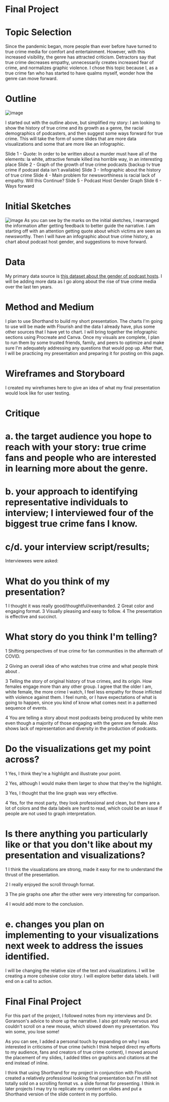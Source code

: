 # Final Project


# Topic Selection
Since the pandemic began, more people than ever before have turned to true crime media for comfort and entertainment. However, with this increased visibility, the genre has attracted criticism. Detractors say that true crime decreases empathy, unnecessarily creates increased fear of crime, and normalizes graphic violence. I chose this topic because I, as a true crime fan who has started to have qualms myself, wonder how the genre can move forward.


# Outline
![image](https://lh3.googleusercontent.com/ouOz43r8Q-cFanyOz3hg7TBfHVfyPz_H9_ZzoXU2mKbXKqtqP1XA_aud_lRc3cwIRdKo7kGgzc3QE_NtqOCBJY-10t83LnC95SDLcFX8museI4PPKQedhmKYzXb-mMjr2Cf9e-UO24BkwNTiIxaC2kD-gekj68uWo_66Eb7LCToHsQojrohEHTkrA0vZyWLAv8JoS8k_sMz6J82t609KsxOyBQy0D29kLZv-lNMEwIkx8U4lwPMP005pXBmgYfsdVaX6xWSJt7e40WIzQFDB6I7e3MiF2cAjQmMpryMIP8WqlQwlu5FUQQyXziG0ULotIYp5LLJBX6rWNUwcgQzMl4ALYXSCJFIofVYoL2U7-ZKEU8v42iOaNKFBd_aHTpgxxeL6nfGrbHsTr16fo5PQS0lny25KMDODPJFou5MKHxFbjC2pP4QQd8DxTsiebHv_Xe3VOtAlxdaQ9w1JV9l-o-D9PVIr780IMmpZ1QlJJaWOcdJkI4GiODerwXOgs62L3SiPIwzxNIUD-qQBt7e9Y7u-PDU03a_k-8z2za7I_fZmHNgKuOA_TEIzfG5MXOtIMvbMCJW_gNG_PUUR5CyeMLQ0dq-pmZkkxaOPOqNkDfTc3DktWeGK9XnU8ojffVzZ7keJnGHR-YfMYmKyziic2yNKt27V6kADXfHl5FwrS95eXQsHwVinGXWpgrAlWH5lIx9hGKMG_TPMp5-nHaMwzeci=w1646-h914-no?authuser=0)

I started out with the outline above, but simplified my story: I am looking to show the history of true crime and its growth as a genre, the racial demographics of podcasters, and then suggest some ways forward for true crime.
This will take the form of some slides that are more data visualizations and some that are more like an infographic.

Slide 1 - Quote: In order to be written about a murder must have all of the elements: la white, attractive female killed ina horrible way, in an interesting place
Slide 2 - Graph of the growth of true crime podcasts (backup tv true crime if podcast data isn't available)
Slide 3 - Infographic about the history of true crime
Slide 4 - Main problem for newsworthiness is racial lack of empathy. Will this Continue?
Slide 5 - Podcast Host Gender Graph
Slide 6 - Ways forward

# Initial Sketches

![image](https://lh3.googleusercontent.com/OIDHsXrcrhC63fjfdc4Pjtj58eq9OFtCTgPRPRRmaFlY7lG2SkXOOtbwetheJoQPv7E4LEDF7jlx5oM7mLw-ruz8yn6cgNFm_fdQEcGde3Now8o4Ed4XoYMSCijkZfNbAufpf67L3uwKAWQBLFSwr-qD-3MXmO2zTFNFiuUUa6HP9-tXx9oucY_YFaXtznI1odxKaDdyOXQES0Dh-E8D5Yr2dhcGFuoR5i32H4vo9oZhWsheNlmi6fISj4_IPKnbqgusf29mmUzTMIK9hSL7N5cfPgzbMQOpRNJkmaU3qGnAXiLTsNmZacmFIRxRWC7I9mAndkKiMh17hhJt4IRIrt5-bue_Zw0wuQLAZ7074kHz6KV3D7KoqcUr89wr7rTZmAfAAXdiDbl9FEKFBiylhCmqJQaWL84dsUVXg6lVNg4gyqI39znZRWjPOMow4FEIwPQbxeQPmPC73YrR4JRcFIDkbAEVWnIv9NUx5oPKaO6cRKx-Yy-FGxRn7CJA6hm3tiNbxmBXpsLoHttp6RBuVLuzFdAabgeLbmcBip1pjX4vNbkRV5VxBSAF1Jssj87IavNUPC9C0u8ex4TOPYEqf9QwMBPT_5CVzIsovhUI2M-VyTUg-2dBTnjJCyw-DZgXL3Ja49CcbNGwT2-uHOOg3064E0qkJk-97dRtpJJfgzlssNHrmhFln5EpppdEzzc42wMLTIkB7EhzmPwwoDnB4HIy=w1034-h806-no?authuser=0)
As you can see by the marks on the initial sketches, I rearranged the information after getting feedback to better guide the narrative. I am starting off with an attention getting quote about which victims are seen as newsworthy. Then I will have an infographic about true crime history, a chart about podcast host gender, and suggestions to move forward. 

# Data

My primary data source is [this dataset about the gender of podcast hosts](https://docs.google.com/spreadsheets/d/1y9nFWbqNV6UA6h1XBPsxEyRtVNTY80xJS6yIjSeBVSc/edit#gid=45177727).
I will be adding more data as I go along about the rise of true crime media over the last ten years. 

# Method and Medium

I plan to use Shorthand to build my short presentation. The charts I'm going to use will be made with Flourish and the data I already have, plus some other sources that I have yet to chart. I will bring together the infographic sections using Procreate and Canva. Once my visuals are complete, I plan to run them by some trusted friends, family, and peers to optimize and make sure I'm adequately addressing any questions that would pop up. After that, I will be practicing my presentation and preparing it for posting on this page. 

# Wireframes and Storyboard
<script src="https://carnegiemellon.shorthandstories.com/race-gender-and-true-crime/embed.js"></script>
I created my wireframes here to give an idea of what my final presentation would look like for user testing.

# Critique

# a. the target audience you hope to reach with your story: true crime fans and people who are interested in learning more about the genre.
# b. your approach to identifying representative individuals to interview; I interviewed four of the biggest true crime fans I know.
# c/d. your interview script/results; 
Interviewees were asked: 
# What do you think of my presentation?
  1 I thought it was really good/thoughtful/evenhanded.
  2 Great color and engaging format.
  3 Visually pleasing and easy to follow.
  4 The presentation is effective and succinct.
  
# What story do you think I'm telling?
  1 Shifting perspectives of true crime for fan communities in the aftermath of COVID.
  
  2 Giving an overall idea of who watches true crime and what people think about .
  
  3 Telling the story of original history of true crimes, and its origin. How females engage more than any other group. I agree that the older I am, white female, the more crime I watch, I feel less empathy for those inflicted with violence against them.  I feel numb, or I have expectations of what is going to happen, since you kind of know what comes next in a patterned sequence of events.
  
  4 You are telling a story about most podcasts being produced by white men even though a majority of those engaging with the genre are female. Also shows lack of representation and diversity in the production of podcasts.
  
# Do the visualizations get my point across?

  1 Yes, I think they're a highlight and illustrate your point.
  
  2 Yes, although I would make them larger to show that they're the highlight.
  
  3 Yes, I thought that the line graph was very effective.
  
  4 Yes, for the most party, they look professional and clean, but there are a lot of colors and the data labels are hard to read, which could be an issue if people are not used to graph interpretation.
  
# Is there anything you particularly like or that you don't like about my presentation and visualizations?

  1 I think the visualizations are strong, made it easy for me to understand the thrust of the presentation.
  
  2 I really enjoyed the scroll through format.
  
  3 The pie graphs one after the other were very interesting for comparison.
  
  4 I would add more to the conclusion.
  
# e. changes you plan on implementing to your visualizations next week to address the issues identified. 

I will be changing the relative size of the text and visualizations.
I will be creating a more cohesive color story.
I will explore better data labels. 
I will end on a call to action.

# Final Final Project

For this part of the project, I followed notes from my interviews and Dr. Goranson's advice to shore up the narrative. I also got really nervous and couldn't scroll on a new mouse, which slowed down my presentation. You win some, you lose some!

As you can see, I added a personal touch by expanding on why I was interested in criticisms of true crime (which I think helped direct my efforts to my audience, fans and creators of true crime content), I moved around the placement of my slides, I added titles on graphics and citations at the end instead of inline.

I think that using Shorthand for my project in conjunction with Flourish created a relatively professional looking final presentation but I'm still not totally sold on a scrolling format vs. a slide format for presenting. I think in later projects I may try to replicate my content on slides and put a Shorthand version of the slide content in my portfolio.

<script src="https://carnegiemellon.shorthandstories.com/reforming-true-crime-a-fan-s-perspective/embed.js"></script>

